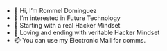 - 👋 Hi, I’m Rommel Dominguez
- 👀 I’m interested in Future Technology
- 🌱 Starting with a real Hacker Mindset
- 💞️ Loving and ending with veritable Hacker Mindset
- 📫 You can use my Electronic Mail for comms.

<!---
monkeydominicorobin/monkeydominicorobin is a ✨ special ✨ repository because its `README.md` (this file) appears on your GitHub profile.
You can click the Preview link to take a look at your changes.
--->
